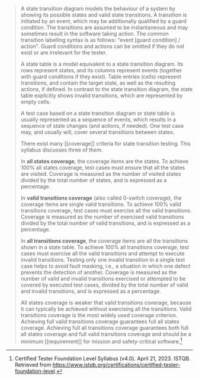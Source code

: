 > A state transition diagram models the behaviour of a system by showing its possible states and valid state transitions. A transition is initiated by an event, which may be additionally qualified by a guard condition. The transitions are assumed to be instantaneous and may sometimes result in the software taking action. The common transition labelling syntax is as follows: "event [guard condition] / action". Guard conditions and actions can be omitted if they do not exist or are irrelevant for the tester.
>
> A state table is a model equivalent to a state transition diagram. Its rows represent states, and its columns represent events (together with guard conditions if they exist). Table entries (cells) represent transitions, and contain the target state, as well as the resulting actions, if defined. In contrast to the state transition diagram, the state table explicitly shows invalid transitions, which are represented by empty cells.
>
> A test case based on a state transition diagram or state table is usually represented as a sequence of events, which results in a sequence of state changes (and actions, if needed). One test case may, and usually will, cover several transitions between states.
>
> There exist many [[coverage]] criteria for state transition testing. This syllabus discusses three of them.
> 
> In **all states coverage**, the coverage items are the states. To achieve 100% all states coverage, test cases must ensure that all the states are visited. Coverage is measured as the number of visited states divided by the total number of states, and is expressed as a percentage.
> 
> In **valid transitions coverage** (also called 0-switch coverage), the coverage items are single valid transitions. To achieve 100% valid transitions coverage, test cases must exercise all the valid transitions. Coverage is measured as the number of exercised valid transitions divided by the total number of valid transitions, and is expressed as a percentage.
> 
> In **all transitions coverage**, the coverage items are all the transitions shown in a state table. To achieve 100% all transitions coverage, test cases must exercise all the valid transitions and attempt to execute invalid transitions. Testing only one invalid transition in a single test case helps to avoid fault masking, i.e., a situation in which one defect prevents the detection of another. Coverage is measured as the number of valid and invalid transitions exercised or attempted to be covered by executed test cases, divided by the total number of valid and invalid transitions, and is expressed as a percentage.
> 
> All states coverage is weaker that valid transitions coverage, because it can typically be achieved without exercising all the transitions. Valid transitions coverage is the most widely used coverage criterion. Achieving full valid transitions coverage guarantees full all states coverage. Achieving full all transitions coverage guarantees both full all states coverage and full valid transitions coverage and should be a minimum [[requirement]] for mission and safety-critical software.[^1]

[^1]: Certified Tester Foundation Level Syllabus (v4.0). April 21, 2023. ISTQB. Retrieved from https://www.istqb.org/certifications/certified-tester-foundation-level.